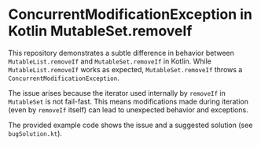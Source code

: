 # ConcurrentModificationException in Kotlin MutableSet.removeIf

This repository demonstrates a subtle difference in behavior between `MutableList.removeIf` and `MutableSet.removeIf` in Kotlin. While `MutableList.removeIf` works as expected, `MutableSet.removeIf` throws a `ConcurrentModificationException`.

The issue arises because the iterator used internally by `removeIf` in `MutableSet` is not fail-fast.  This means modifications made during iteration (even by `removeIf` itself) can lead to unexpected behavior and exceptions. 

The provided example code shows the issue and a suggested solution (see `bugSolution.kt`).